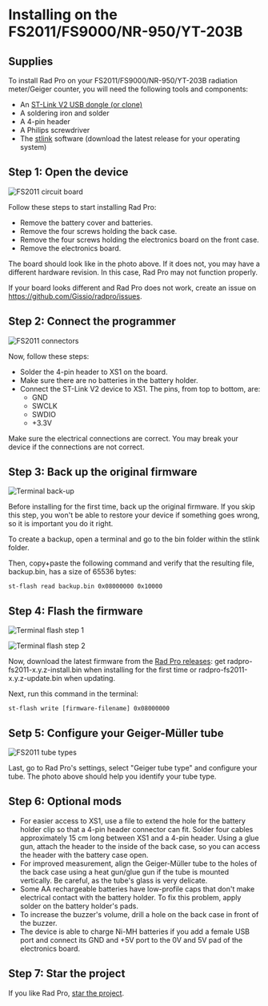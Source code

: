 # Installing on the FS2011/FS9000/NR-950/YT-203B

## Supplies

To install Rad Pro on your FS2011/FS9000/NR-950/YT-203B radiation meter/Geiger counter, you will need the following tools and components:

* An [ST-Link V2 USB dongle (or clone)](https://www.amazon.com/s?k=st-link+v2)
* A soldering iron and solder
* A 4-pin header
* A Philips screwdriver
* The [stlink](https://github.com/stlink-org/stlink/releases) software (download the latest release for your operating system)

## Step 1: Open the device

![FS2011 circuit board](img/fs2011-gd32-j305.jpg)

Follow these steps to start installing Rad Pro:

* Remove the battery cover and batteries.
* Remove the four screws holding the back case.
* Remove the four screws holding the electronics board on the front case.
* Remove the electronics board.

The board should look like in the photo above. If it does not, you may have a different hardware revision. In this case, Rad Pro may not function properly.

If your board looks different and Rad Pro does not work, create an issue on https://github.com/Gissio/radpro/issues.

## Step 2: Connect the programmer

![FS2011 connectors](img/fs2011-connector.png)

Now, follow these steps:

* Solder the 4-pin header to XS1 on the board.
* Make sure there are no batteries in the battery holder.
* Connect the ST-Link V2 device to XS1. The pins, from top to bottom, are:
  * GND
  * SWCLK
  * SWDIO
  * +3.3V

Make sure the electrical connections are correct. You may break your device if the connections are not correct.

## Step 3: Back up the original firmware

![Terminal back-up](img/terminal-backup.png)

Before installing for the first time, back up the original firmware. If you skip this step, you won't be able to restore your device if something goes wrong, so it is important you do it right.

To create a backup, open a terminal and go to the bin folder within the stlink folder.

Then, copy+paste the following command and verify that the resulting file, backup.bin, has a size of 65536 bytes:

    st-flash read backup.bin 0x08000000 0x10000

## Step 4: Flash the firmware

![Terminal flash step 1](img/terminal-flash-1.png)

![Terminal flash step 2](img/terminal-flash-2.png)

Now, download the latest firmware from the [Rad Pro releases](https://github.com/Gissio/radpro/releases): get radpro-fs2011-x.y.z-install.bin when installing for the first time or radpro-fs2011-x.y.z-update.bin when updating.

Next, run this command in the terminal:

    st-flash write [firmware-filename] 0x08000000

## Setp 5: Configure your Geiger-Müller tube

![FS2011 tube types](img/fs2011-tube-type.jpg)

Last, go to Rad Pro's settings, select "Geiger tube type" and configure your tube. The photo above should help you identify your tube type.

## Step 6: Optional mods

* For easier access to XS1, use a file to extend the hole for the battery holder clip so that a 4-pin header connector can fit. Solder four cables approximately 15 cm long between XS1 and a 4-pin header. Using a glue gun, attach the header to the inside of the back case, so you can access the header with the battery case open.
* For improved measurement, align the Geiger-Müller tube to the holes of the back case using a heat gun/glue gun if the tube is mounted vertically. Be careful, as the tube's glass is very delicate.
* Some AA rechargeable batteries have low-profile caps that don't make electrical contact with the battery holder. To fix this problem, apply solder on the battery holder's pads.
* To increase the buzzer's volume, drill a hole on the back case in front of the buzzer.
* The device is able to charge Ni-MH batteries if you add a female USB port and connect its GND and +5V port to the 0V and 5V pad of the electronics board.

## Step 7: Star the project

If you like Rad Pro, [star the project](https://github.com/Gissio/radpro).
